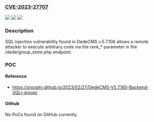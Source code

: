 ### [CVE-2023-27707](https://cve.mitre.org/cgi-bin/cvename.cgi?name=CVE-2023-27707)
![](https://img.shields.io/static/v1?label=Product&message=n%2Fa&color=blue)
![](https://img.shields.io/static/v1?label=Version&message=n%2Fa&color=blue)
![](https://img.shields.io/static/v1?label=Vulnerability&message=n%2Fa&color=brighgreen)

### Description

SQL injection vulnerability found in DedeCMS v.5.7.106 allows a remote attacker to execute arbitrary code via the rank_* parameter in the /dede/group_store.php endpoint.

### POC

#### Reference
- https://srpopty.github.io/2023/02/27/DedeCMS-V5.7.160-Backend-SQLi-group/

#### Github
No PoCs found on GitHub currently.

